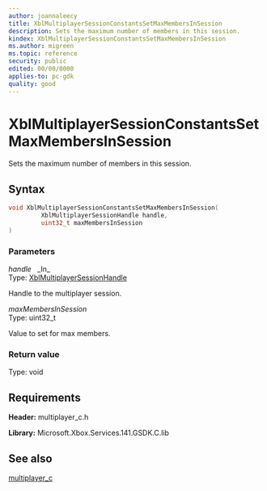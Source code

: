 ```yaml
---
author: joannaleecy
title: XblMultiplayerSessionConstantsSetMaxMembersInSession
description: Sets the maximum number of members in this session.
kindex: XblMultiplayerSessionConstantsSetMaxMembersInSession
ms.author: migreen
ms.topic: reference
security: public
edited: 00/00/0000
applies-to: pc-gdk
quality: good
---
```


# XblMultiplayerSessionConstantsSetMaxMembersInSession  

Sets the maximum number of members in this session.  

## Syntax  
  
```cpp
void XblMultiplayerSessionConstantsSetMaxMembersInSession(  
         XblMultiplayerSessionHandle handle,  
         uint32_t maxMembersInSession  
)  
```  
  
### Parameters  
  
*handle* &nbsp;&nbsp;\_In\_  
Type: [XblMultiplayerSessionHandle](../handles/xblmultiplayersessionhandle.md)  
  
Handle to the multiplayer session.  
  
*maxMembersInSession* &nbsp;&nbsp;  
Type: uint32_t  
  
Value to set for max members.  
  
  
### Return value  
Type: void
  

  
## Requirements  
  
**Header:** multiplayer_c.h
  
**Library:** Microsoft.Xbox.Services.141.GSDK.C.lib
  
## See also  
[multiplayer_c](../multiplayer_c_members.md)  
  
  